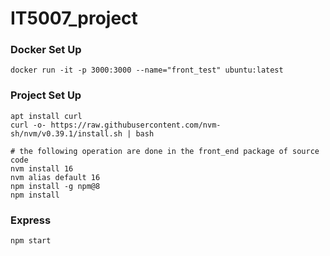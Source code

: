 # IT5007_project

### Docker Set Up

```
docker run -it -p 3000:3000 --name="front_test" ubuntu:latest
```

### Project Set Up

```
apt install curl
curl -o- https://raw.githubusercontent.com/nvm-sh/nvm/v0.39.1/install.sh | bash

# the following operation are done in the front_end package of source code
nvm install 16
nvm alias default 16
npm install -g npm@8
npm install
```

### Express
```
npm start
```
